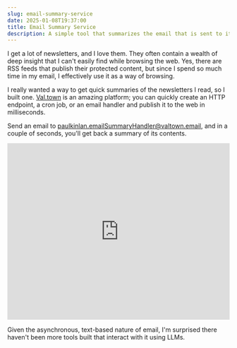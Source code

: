 ```yaml
---
slug: email-summary-service
date: 2025-01-08T19:37:00
title: Email Summary Service
description: A simple tool that summarizes the email that is sent to it.
---
```


I get a lot of newsletters, and I love them. They often contain a wealth of deep insight that I can\'t easily find while browsing the web. Yes, there are RSS feeds that publish their protected content, but since I spend so much time in my email, I effectively use it as a way of browsing.

I really wanted a way to get quick summaries of the newsletters I read, so I built one. [Val.town](http://Val.town "http://Val.town") is an amazing platform; you can quickly create an HTTP endpoint, a cron job, or an email handler and publish it to the web in milliseconds.

Send an email to [paulkinlan.emailSummaryHandler@valtown.email](mailto:paulkinlan.emailSummaryHandler@valtown.email "mailto:paulkinlan.emailSummaryHandler@valtown.email"), and in a couple of seconds, you\'ll get back a summary of its contents.

<iframe width="100%" height="400px" src="https://www.val.town/embed/paulkinlan/emailSummaryHandler" title="Val Town" frameborder="0" allow="web-share" allowfullscreen></iframe>

Given the asynchronous, text-based nature of email, I\'m surprised there haven\'t been more tools built that interact with it using LLMs.
